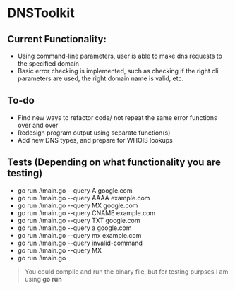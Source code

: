 # DNSToolkit

## Current Functionality:
- Using command-line parameters, user is able to make dns requests to the specified domain
- Basic error checking is implemented, such as checking if the right cli parameters are used, the right domain name is valid, etc.

## To-do
- Find new ways to refactor code/ not repeat the same error functions over and over
- Redesign program output using separate function(s)
- Add new DNS types, and prepare for WHOIS lookups

## Tests (Depending on what functionality you are testing)
- go run .\main.go --query A google.com   
- go run .\main.go --query AAAA example.com 
- go run .\main.go --query MX google.com
- go run .\main.go --query CNAME example.com 
- go run .\main.go --query TXT google.com
- go run .\main.go --query a google.com
- go run .\main.go --query mx example.com
- go run .\main.go --query invalid-command
- go run .\main.go --query MX
- go run .\main.go

> You could compile and run the binary file, but for testing purpses I am using **go run**       
